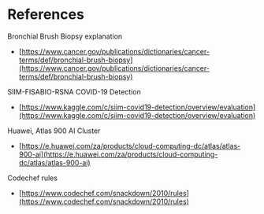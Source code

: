 # References

Bronchial Brush Biopsy explanation

* [https://www.cancer.gov/publications/dictionaries/cancer-terms/def/bronchial-brush-biopsy](https://www.cancer.gov/publications/dictionaries/cancer-terms/def/bronchial-brush-biopsy)

SIIM-FISABIO-RSNA COVID-19 Detection

* [https://www.kaggle.com/c/siim-covid19-detection/overview/evaluation](https://www.kaggle.com/c/siim-covid19-detection/overview/evaluation)

Huawei, Atlas 900 AI Cluster

* [https://e.huawei.com/za/products/cloud-computing-dc/atlas/atlas-900-ai](https://e.huawei.com/za/products/cloud-computing-dc/atlas/atlas-900-ai)

Codechef rules

* [https://www.codechef.com/snackdown/2010/rules](https://www.codechef.com/snackdown/2010/rules)

